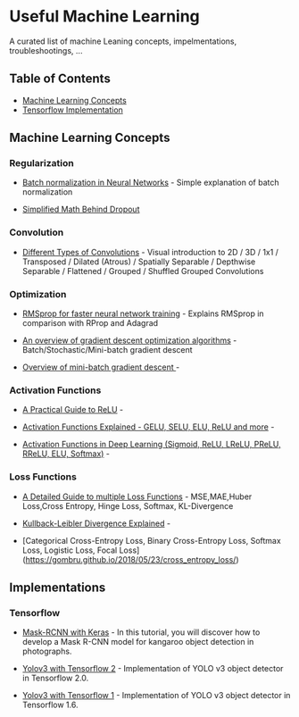 # Useful Machine Learning 

A curated list of machine Leaning concepts, impelmentations, troubleshootings, ...

## Table of Contents

<!-- MarkdownTOC depth=4 -->
- [Machine Learning Concepts](#concepts)
- [Tensorflow Implementation](#github-tutorials)

<!-- /MarkdownTOC -->
<a name="concepts" />

## Machine Learning Concepts

### Regularization

* [Batch normalization in Neural Networks](https://towardsdatascience.com/batch-normalization-in-neural-networks-1ac91516821c) - Simple explanation of batch normalization

* [Simplified Math Behind Dropout](https://towardsdatascience.com/simplified-math-behind-dropout-in-deep-learning-6d50f3f47275)

### Convolution

* [Different Types of Convolutions](https://towardsdatascience.com/a-comprehensive-introduction-to-different-types-of-convolutions-in-deep-learning-669281e58215) - Visual introduction to 2D / 3D / 1x1 / Transposed / Dilated (Atrous) / Spatially Separable / Depthwise Separable / Flattened / Grouped / Shuffled Grouped Convolutions

### Optimization

* [RMSprop for faster neural network training](https://towardsdatascience.com/understanding-rmsprop-faster-neural-network-learning-62e116fcf29a) - Explains RMSprop in comparison with RProp and Adagrad

* [An overview of gradient descent optimization algorithms](https://ruder.io/optimizing-gradient-descent/index.html#nesterovacceleratedgradient) - Batch/Stochastic/Mini-batch gradient descent

* [Overview	of	mini-batch	gradient	descent	](http://www.cs.toronto.edu/~tijmen/csc321/slides/lecture_slides_lec6.pdf) -

### Activation Functions

* [A Practical Guide to ReLU](https://medium.com/@danqing/a-practical-guide-to-relu-b83ca804f1f7) -

* [Activation Functions Explained - GELU, SELU, ELU, ReLU and more](https://mlfromscratch.com/activation-functions-explained/) - 

* [Activation Functions in Deep Learning (Sigmoid, ReLU, LReLU, PReLU, RReLU, ELU, Softmax)](http://laid.delanover.com/activation-functions-in-deep-learning-sigmoid-relu-lrelu-prelu-rrelu-elu-softmax/) - 

### Loss Functions
* [A Detailed Guide to multiple Loss Functions](https://www.analyticsvidhya.com/blog/2019/08/detailed-guide-7-loss-functions-machine-learning-python-code/) - MSE,MAE,Huber Loss,Cross Entropy, Hinge Loss, Softmax,  KL-Divergence

* [Kullback-Leibler Divergence Explained](https://www.countbayesie.com/blog/2017/5/9/kullback-leibler-divergence-explained) - 

* [Categorical Cross-Entropy Loss, Binary Cross-Entropy Loss, Softmax Loss, Logistic Loss, Focal Loss] (https://gombru.github.io/2018/05/23/cross_entropy_loss/)

<a name="github-tutorials" />

##  Implementations
### Tensorflow
* [Mask-RCNN with Keras](https://machinelearningmastery.com/how-to-train-an-object-detection-model-with-keras/) - In this tutorial, you will discover how to develop a Mask R-CNN model for kangaroo object detection in photographs.

* [Yolov3 with Tensorflow 2](https://github.com/YunYang1994/tensorflow-yolov3) - Implementation of YOLO v3 object detector in Tensorflow 2.0.

* [Yolov3 with Tensorflow 1](https://github.com/qqwweee/keras-yolo3) - Implementation of YOLO v3 object detector in Tensorflow 1.6.
